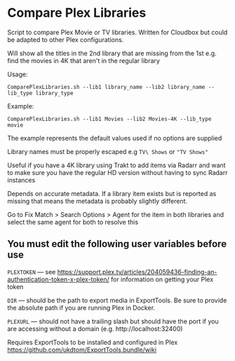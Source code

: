 # Compare Plex Libraries
Script to compare Plex Movie or TV libraries. Written for Cloudbox but could be adapted to other Plex configurations.

Will show all the titles in the 2nd library that are missing from the 1st e.g. find the movies in 4K that aren't in the regular library

Usage:

    ComparePlexLibraries.sh --lib1 library_name --lib2 library_name --lib_type library_type
    
Example:

    ComparePlexLibraries.sh --lib1 Movies --lib2 Movies-4K --lib_type movie

The example represents the default values used if no options are supplied

Library names must be properly escaped
e.g `TV\ Shows` or ``"TV Shows"``

Useful if you have a 4K library using Trakt to add items via Radarr and want to make sure you have the regular HD version without having to sync Radarr instances

Depends on accurate metadata. If a library item exists but is reported as missing that means the metadata is probably slightly different.

Go to Fix Match > Search Options > Agent for the item in both libraries and select the same agent for both to resolve this

## You must edit the following user variables before use

`PLEXTOKEN` — see https://support.plex.tv/articles/204059436-finding-an-authentication-token-x-plex-token/ for information on getting your Plex token

`DIR` — should be the path to export media in ExportTools. Be sure to provide the absolute path if you are running Plex in Docker.

`PLEXURL` — should not have a trailing slash but should have the port if you are accessing without a domain (e.g. http://localhost:32400)

Requires ExportTools to be installed and configured in Plex
https://github.com/ukdtom/ExportTools.bundle/wiki
